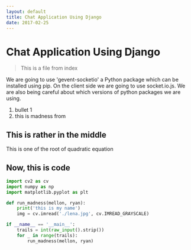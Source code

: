 ```yaml
---
layout: default
title: Chat Application Using Django
date: 2017-02-25
---
```


# [](#top)Chat Application Using Django

> This is a file from index

We are going to use 'gevent-socketio' a Python package which can be installed using pip. On the client side we are going to use socket.io.js. We are also being careful about which versions of python packages we are using.

1. bullet 1
2. this is madness from 

## [](#equation)This is rather in the middle

This is one of the root of quadratic equation



## Now, this is code

```python
import cv2 as cv
import numpy as np
import matplotlib.pyplot as plt

def run_madness(mellon, ryan):
    print('this is my name')
    img = cv.imread('./lena.jpg', cv.IMREAD_GRAYSCALE)

if __name__ == '__main__':
    trails = int(raw_input().strip())
    for _ in range(trails):
        run_madness(mellon, ryan)

```